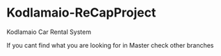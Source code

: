 # Kodlamaio-ReCapProject
Kodlamaio Car Rental System

If you cant find what you are looking for in Master check other branches
